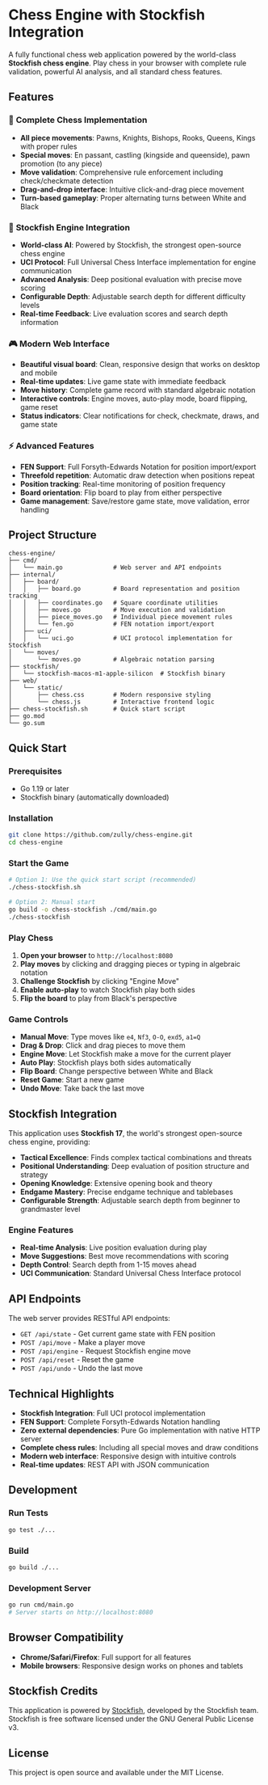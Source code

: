 # Chess Engine with Stockfish Integration

A fully functional chess web application powered by the world-class **Stockfish chess engine**. Play chess in your browser with complete rule validation, powerful AI analysis, and all standard chess features.

## Features

### 🎯 **Complete Chess Implementation**
- **All piece movements**: Pawns, Knights, Bishops, Rooks, Queens, Kings with proper rules
- **Special moves**: En passant, castling (kingside and queenside), pawn promotion (to any piece)
- **Move validation**: Comprehensive rule enforcement including check/checkmate detection
- **Drag-and-drop interface**: Intuitive click-and-drag piece movement
- **Turn-based gameplay**: Proper alternating turns between White and Black

### 🤖 **Stockfish Engine Integration**
- **World-class AI**: Powered by Stockfish, the strongest open-source chess engine
- **UCI Protocol**: Full Universal Chess Interface implementation for engine communication
- **Advanced Analysis**: Deep positional evaluation with precise move scoring
- **Configurable Depth**: Adjustable search depth for different difficulty levels
- **Real-time Feedback**: Live evaluation scores and search depth information

### 🎮 **Modern Web Interface**
- **Beautiful visual board**: Clean, responsive design that works on desktop and mobile
- **Real-time updates**: Live game state with immediate feedback
- **Move history**: Complete game record with standard algebraic notation
- **Interactive controls**: Engine moves, auto-play mode, board flipping, game reset
- **Status indicators**: Clear notifications for check, checkmate, draws, and game state

### ⚡ **Advanced Features**
- **FEN Support**: Full Forsyth-Edwards Notation for position import/export
- **Threefold repetition**: Automatic draw detection when positions repeat
- **Position tracking**: Real-time monitoring of position frequency
- **Board orientation**: Flip board to play from either perspective
- **Game management**: Save/restore game state, move validation, error handling

## Project Structure

```
chess-engine/
├── cmd/
│   └── main.go              # Web server and API endpoints
├── internal/
│   ├── board/
│   │   ├── board.go         # Board representation and position tracking
│   │   ├── coordinates.go   # Square coordinate utilities
│   │   ├── moves.go         # Move execution and validation
│   │   ├── piece_moves.go   # Individual piece movement rules
│   │   └── fen.go           # FEN notation import/export
│   ├── uci/
│   │   └── uci.go           # UCI protocol implementation for Stockfish
│   └── moves/
│       └── moves.go         # Algebraic notation parsing
├── stockfish/
│   └── stockfish-macos-m1-apple-silicon  # Stockfish binary
├── web/
│   └── static/
│       ├── chess.css        # Modern responsive styling
│       └── chess.js         # Interactive frontend logic
├── chess-stockfish.sh       # Quick start script
├── go.mod
└── go.sum
```

## Quick Start

### Prerequisites
- Go 1.19 or later
- Stockfish binary (automatically downloaded)

### Installation
```bash
git clone https://github.com/zully/chess-engine.git
cd chess-engine
```

### Start the Game
```bash
# Option 1: Use the quick start script (recommended)
./chess-stockfish.sh

# Option 2: Manual start
go build -o chess-stockfish ./cmd/main.go
./chess-stockfish
```

### Play Chess
1. **Open your browser** to `http://localhost:8080`
2. **Play moves** by clicking and dragging pieces or typing in algebraic notation
3. **Challenge Stockfish** by clicking "Engine Move" 
4. **Enable auto-play** to watch Stockfish play both sides
5. **Flip the board** to play from Black's perspective

### Game Controls
- **Manual Move**: Type moves like `e4`, `Nf3`, `O-O`, `exd5`, `a1=Q`
- **Drag & Drop**: Click and drag pieces to move them
- **Engine Move**: Let Stockfish make a move for the current player
- **Auto Play**: Stockfish plays both sides automatically
- **Flip Board**: Change perspective between White and Black
- **Reset Game**: Start a new game
- **Undo Move**: Take back the last move

## Stockfish Integration

This application uses **Stockfish 17**, the world's strongest open-source chess engine, providing:

- **Tactical Excellence**: Finds complex tactical combinations and threats
- **Positional Understanding**: Deep evaluation of position structure and strategy
- **Opening Knowledge**: Extensive opening book and theory
- **Endgame Mastery**: Precise endgame technique and tablebases
- **Configurable Strength**: Adjustable search depth from beginner to grandmaster level

### Engine Features
- **Real-time Analysis**: Live position evaluation during play
- **Move Suggestions**: Best move recommendations with scoring
- **Depth Control**: Search depth from 1-15 moves ahead
- **UCI Communication**: Standard Universal Chess Interface protocol

## API Endpoints

The web server provides RESTful API endpoints:

- `GET /api/state` - Get current game state with FEN position
- `POST /api/move` - Make a player move
- `POST /api/engine` - Request Stockfish engine move
- `POST /api/reset` - Reset the game
- `POST /api/undo` - Undo the last move

## Technical Highlights

- **Stockfish Integration**: Full UCI protocol implementation
- **FEN Support**: Complete Forsyth-Edwards Notation handling  
- **Zero external dependencies**: Pure Go implementation with native HTTP server
- **Complete chess rules**: Including all special moves and draw conditions
- **Modern web interface**: Responsive design with intuitive controls
- **Real-time updates**: REST API with JSON communication

## Development

### Run Tests
```bash
go test ./...
```

### Build
```bash
go build ./...
```

### Development Server
```bash
go run cmd/main.go
# Server starts on http://localhost:8080
```

## Browser Compatibility

- **Chrome/Safari/Firefox**: Full support for all features
- **Mobile browsers**: Responsive design works on phones and tablets

## Stockfish Credits

This application is powered by [Stockfish](https://stockfishchess.org/), developed by the Stockfish team. Stockfish is free software licensed under the GNU General Public License v3.

## License

This project is open source and available under the MIT License.